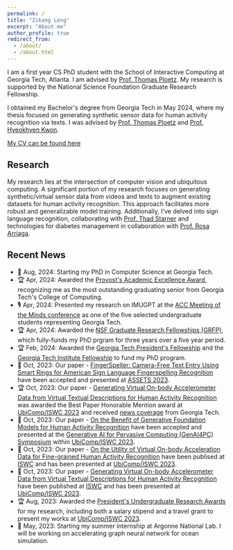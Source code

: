 ```yaml
---
permalink: /
title: "Zikang Leng"
excerpt: "About me"
author_profile: true
redirect_from:
  - /about/
  - /about.html
---
```


I am a first year CS PhD student with the School of Interactive Computing at Georgia Tech, Atlanta. I am advised by [Prof. Thomas Ploetz](https://www.cc.gatech.edu/people/thomas-ploetz). My research is supported by the National Science Foundation Graduate Research Fellowship.

I obtained my Bachelor's degree from Georgia Tech in May 2024, where my thesis focused on generating synthetic sensor data for human activity recognition via texts. I was advised by [Prof. Thomas Ploetz](https://www.cc.gatech.edu/people/thomas-ploetz)
and [Prof. Hyeokhyen Kwon](https://kwonvitallab.github.io/members/hyeok-kwon.html).

[My CV can be found here](../files/Resume.pdf)

## Research

My research lies at the intersection of computer vision and ubiquitous computing. A significant portion of my research focuses on generating synthetic/virtual sensor data from videos and texts to augment existing datasets for human activity recognition. This approach facilitates more robust and generalizable model training. Additionally, I've delved into sign language recognition, collaborating with [Prof. Thad Starner](https://www.cc.gatech.edu/people/thad-starner) and technologies for diabetes management in collaboration with [Prof. Rosa Arriaga](https://sites.google.com/view/riarriaga/home?authuser=0).

## Recent News
- 🎉 Aug, 2024: Starting my PhD in Computer Science at Georgia Tech.
- 🏆 Apr, 2024: Awarded the [Provost's Academic Excellence Award](https://loveaward.oue.gatech.edu/provost-excellence-award/#:~:text=Established%20in%202021%2C%20the%20Provost's,scholastic%20record%20from%20their%20college.), recognizing me as the most outstanding graduating senior from Georgia Tech's College of Computing. 
- 🎙️ Apr, 2024: Presented my research on IMUGPT at the [ACC Meeting of the Minds conference](https://motm2024conference.nd.edu/) as one of the five selected undergraduate students representing Georgia Tech. 
- 🏆 Apr, 2024: Awarded the [NSF Graduate Research Fellowships (GRFP)](https://www.nsfgrfp.org/), which fully-funds my PhD prgram for three years over a five year period. 
- 🏆 Feb, 2024: Awarded the [Georgia Tech President's Fellowship](https://grad.gatech.edu/presidents-fellowship) and the [Georgia Tech Institute Fellowship](https://grad.gatech.edu/georgia-tech-institute-fellowship) to fund my PhD program.
- 📖 Oct, 2023: Our paper - [FingerSpeller: Camera-Free Text Entry Using Smart Rings for American Sign Language Fingerspelling Recognition](https://dl.acm.org/doi/10.1145/3597638.3614491) have been accepted and presented at [ASSETS 2023](https://assets23.sigaccess.org/).
- 🏆 Oct, 2023: Our paper - [Generating Virtual On-body Accelerometer Data from Virtual Textual Descriptions for Human Activity Recognition](https://dl.acm.org/doi/10.1145/3594738.3611361) was awarded the Best Paper Honorable Mention award at [UbiComp/ISWC 2023](https://www.ubicomp.org/ubicomp-iswc-2023/) and received [news coverage](https://www.cc.gatech.edu/news/student-shows-chatgpt-can-save-time-resources-sensory-data-researchers) from Georgia Tech.
- 📖 Oct, 2023: Our paper - [On the Benefit of Generative Foundation Models for Human Activity Recognition](https://arxiv.org/abs/2310.12085) have been accepted and presented at the [Generative AI for Pervasive Computing (GenAI4PC) Symposium](https://www.ubicomp.org/ubicomp-iswc-2023/program/workshops-and-symposia/genai4pc-symposium/) within [UbiComp/ISWC 2023](https://www.ubicomp.org/ubicomp-iswc-2023/).
- 📖 Oct, 2023: Our paper - [On the Utility of Virtual On-body Acceleration Data for Fine-grained Human Activity Recognition](https://dl.acm.org/doi/10.1145/3594738.3611364) have been publised at [ISWC](https://dl.acm.org/doi/proceedings/10.1145/3594738) and has been presented at [UbiComp/ISWC 2023](https://www.ubicomp.org/ubicomp-iswc-2023/).
- 📖 Oct, 2023: Our paper - [Generating Virtual On-body Accelerometer Data from Virtual Textual Descriptions for Human Activity Recognition](https://dl.acm.org/doi/10.1145/3594738.3611361) have been published at [ISWC](https://dl.acm.org/doi/proceedings/10.1145/3594738) and has been presented at [UbiComp/ISWC 2023](https://www.ubicomp.org/ubicomp-iswc-2023/).
- 🏆 Aug, 2023: Awarded the [President's Undergraduate Research Awards](https://undergradresearch.gatech.edu/content/presidents-undergraduate-research-awards) for my research, including both a salary stipend and a travel grant to present my works at [UbiComp/ISWC 2023](https://www.ubicomp.org/ubicomp-iswc-2023/).
- 🎉 May, 2023: Starting my summer internship at Argonne National Lab. I will be working on accelerating graph neural network for ocean simulation.
